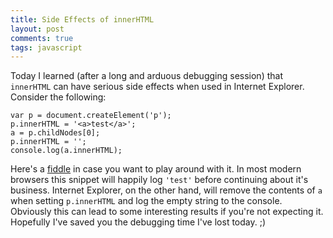 ```yaml
---
title: Side Effects of innerHTML
layout: post
comments: true
tags: javascript
---
```


Today I learned (after a long and arduous debugging session) that `innerHTML`
can have serious side effects when used in Internet Explorer.  Consider the following:

    var p = document.createElement('p');
    p.innerHTML = '<a>test</a>';
    a = p.childNodes[0];
    p.innerHTML = '';
    console.log(a.innerHTML);

Here's a [fiddle][fiddle] in case you want to play around with it.  In most
modern browsers this snippet will happily log `'test'` before continuing about
it's business.  Internet Explorer, on the other hand, will remove the contents
of `a` when setting `p.innerHTML` and log the empty string to the console.
Obviously this can lead to some interesting results if you're not expecting it.
Hopefully I've saved you the debugging time I've lost today.  ;)

[fiddle]: http://jsfiddle.net/Hej6h/6/
